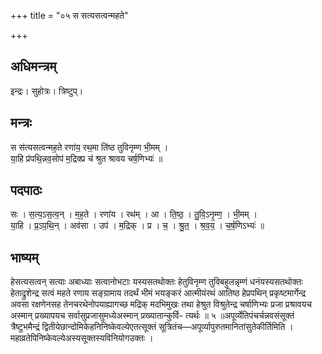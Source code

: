 +++
title = "०५ स सत्यसत्वन्महते"

+++
## अधिमन्त्रम्
इन्द्रः। सुहोत्रः। त्रिष्टुप्।

## मन्त्रः
स स॑त्यसत्वन्मह॒ते रणा॑य॒ रथ॒मा ति॑ष्ठ तुविनृम्ण भी॒मम् ।  
या॒हि प्र॑पथि॒न्नव॒सोप॑ म॒द्रिक्प्र च॑ श्रुत श्रावय चर्ष॒णिभ्यः॑ ॥

## पदपाठः
सः । स॒त्य॒ऽस॒त्व॒न् । म॒ह॒ते । रणा॑य । रथ॑म् । आ । ति॒ष्ठ॒ । तु॒वि॒ऽनृ॒म्ण॒ । भी॒मम् ।  
या॒हि । प्र॒ऽप॒थि॒न् । अव॑सा । उप॑ । म॒द्रिक् । प्र । च॒ । श्रु॒त॒ । श्र॒व॒य॒ । च॒र्ष॒णिऽभ्यः॑ ॥

## भाष्यम्
हेसत्यसत्वन् सत्याः अबाध्याः सत्वानोभटाः यस्यसतथोक्तः हेतुविनृम्ण तुविबहुलन्नृम्णं धनंयस्यसतथोक्तः हेताद्रुशेन्द्र सत्वं महते रणाय सङ्ग्रामाय तदर्थं भीमं भयङ्करं आत्मीयंरथं आतिष्ठ हेप्रपथिन् प्रकृष्टमार्गेन्द्र अवसा रक्षणेनसह तेनचरथेनोपयाह्यागच्छ मद्रिक् मदभिमुखः तथा हेश्रुत विश्रुतेन्द्र चर्षाणिभ्यः प्रजा प्रश्रावयच अस्मान् प्रख्यापयच सर्वासुप्रजासुमध्येअस्मान् प्रख्यातान्कुर्वि- त्यर्थः ॥ ५ ॥अपूर्व्येतिपंचर्चन्नवसंसूक्तं त्रैष्टुभमैन्द्रं द्वितीयेछान्दोमिकेहनिनिष्केवल्येएतत्सूक्तं सूत्रितंच—अपूर्व्यापुरुतमानितांसुतेकीर्तिमिति । महाव्रतेपिनिष्केवल्येअस्यसूक्तस्यविनियोगउक्तः ।